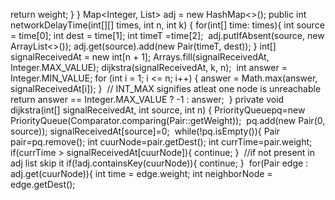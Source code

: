 return weight;
}
}
Map<Integer, List<Pair>> adj = new HashMap<>();
public int networkDelayTime(int[][] times, int n, int k) {
for(int[] time: times){
int source = time[0];
int dest = time[1];
int timeT =time[2];
​
adj.putIfAbsent(source, new ArrayList<>());
adj.get(source).add(new Pair(timeT, dest));
}
int[] signalReceivedAt = new int[n + 1];
Arrays.fill(signalReceivedAt, Integer.MAX_VALUE);
dijkstra(signalReceivedAt, k, n);
​
int answer = Integer.MIN_VALUE;
for (int i = 1; i <= n; i++) {
answer = Math.max(answer, signalReceivedAt[i]);
}
​
// INT_MAX signifies atleat one node is unreachable
return answer == Integer.MAX_VALUE ? -1 : answer;
​
}
​
private void dijkstra(int[] signalReceivedAt, int source, int n) {
​
PriorityQueue<Pair>pq=new PriorityQueue<Pair>(Comparator.comparing(Pair::getWeight));
​
pq.add(new Pair(0, source));
signalReceivedAt[source]=0;
​
while(!pq.isEmpty()){
Pair pair=pq.remove();
int cuurNode=pair.getDest();
int currTime=pair.weight;
​
if(currTime > signalReceivedAt[cuurNode]){
continue;
}
​
//if not present in adj list skip it
if(!adj.containsKey(cuurNode)){
continue;
}
​
for(Pair edge : adj.get(cuurNode)){
int time = edge.weight;
int neighborNode = edge.getDest();
​